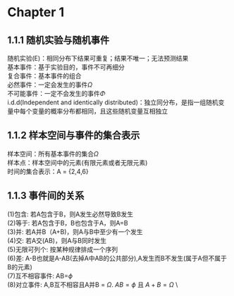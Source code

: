 # Chapter 1
## 1.1.1 随机实验与随机事件
  随机实验(E)：相同分布下结果可重复；结果不唯一；无法预测结果\
  基本事件：基于实验目的，事件不可再细分\
  复合事件：基本事件的组合\
  必然事件：一定会发生的事件$\Omega$\
  不可能事件：一定不会发生的事件$\Phi$\
  i.d.d(Independent and identically distributed)：独立同分布，是指一组随机变量中每个变量的概率分布都相同，且这些随机变量互相独立

## 1.1.2 样本空间与事件的集合表示
  样本空间：所有基本事件的集合$\Omega$\
  样本点：样本空间中的元素(有限元素或者无限元素)\
  时间的集合表示：A = {2,4,6}
  
## 1.1.3 事件间的关系
  (1)包含: 若A包含于B，则A发生必然导致B发生\
  (2)等于: 若A包含于B，B也包含于A，则A=B\
  (3)并: 若A并B（A+B)，则A与B中至少有一个发生\
  (4)交: 若A交(AB)，则A与B同时发生\
  (5)无限可列个: 按某种规律排成一个序列\
  (6)差: A-B也就是A-AB(去掉A中AB的公共部分),A发生而B不发生(属于A但不属于B的元素)\
  (7)互不相容事件: AB=$\phi$\
  (8)对立事件: A,B互不相容且A并B = $\Omega$. $AB = \phi$ 且 $A+B = \Omega$ \
  
  
  
